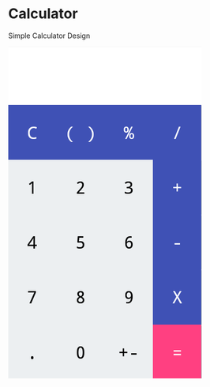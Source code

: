 # Calculator
Simple Calculator Design


![screenshot](https://github.com/fridaysyckness/Calculator/blob/master/screenshot/calculator.png)
